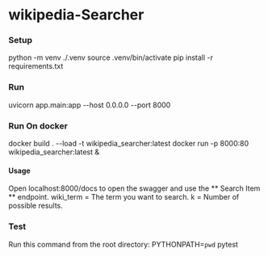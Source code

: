 # wikipedia-Searcher

### Setup
python -m venv ./.venv
source .venv/bin/activate
pip install -r requirements.txt

### Run
uvicorn app.main:app --host 0.0.0.0 --port 8000

### Run On docker
docker build . --load -t wikipedia_searcher:latest 
docker run -p 8000:80 wikipedia_searcher:latest &

#### Usage
Open localhost:8000/docs to open the swagger and use the ** Search Item ** endpoint.
wiki_term = The term you want to search.
k = Number of possible results.

### Test
Run this command from the root directory:
PYTHONPATH=`pwd` pytest
